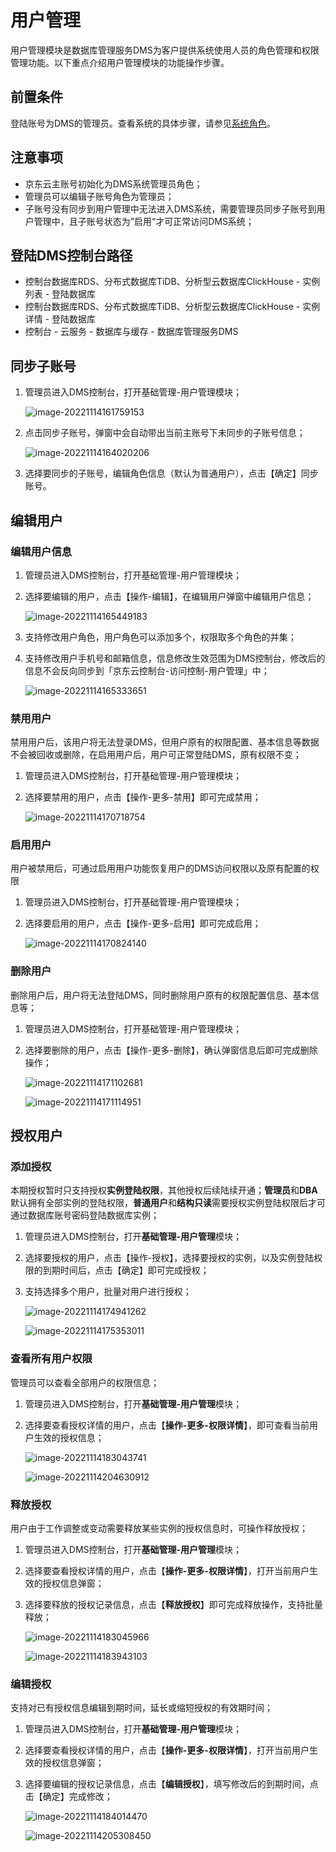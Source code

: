 # 用户管理

用户管理模块是数据库管理服务DMS为客户提供系统使用人员的角色管理和权限管理功能。以下重点介绍用户管理模块的功能操作步骤。

## 前置条件

登陆账号为DMS的管理员。查看系统的具体步骤，请参见[系统角色](../system-role.md)。

## 注意事项

* 京东云主账号初始化为DMS系统管理员角色；
* 管理员可以编辑子账号角色为管理员；
* 子账号没有同步到用户管理中无法进入DMS系统，需要管理员同步子账号到用户管理中，且子账号状态为”启用“才可正常访问DMS系统；

## 登陆DMS控制台路径

* 控制台数据库RDS、分布式数据库TiDB、分析型云数据库ClickHouse - 实例列表 - 登陆数据库
* 控制台数据库RDS、分布式数据库TiDB、分析型云数据库ClickHouse - 实例详情 - 登陆数据库
* 控制台 - 云服务 - 数据库与缓存 - 数据库管理服务DMS

## 同步子账号

1. 管理员进入DMS控制台，打开基础管理-用户管理模块；

   ![image-20221114161759153](../../image/DMS/image-20221114161759153.png)

2. 点击同步子账号，弹窗中会自动带出当前主账号下未同步的子账号信息；

   ![image-20221114164020206](../../image/DMS/image-20221114164020206.png)

3. 选择要同步的子账号，编辑角色信息（默认为普通用户），点击【确定】同步账号。

## 编辑用户

### 编辑用户信息

1. 管理员进入DMS控制台，打开基础管理-用户管理模块；

2. 选择要编辑的用户，点击【操作-编辑】，在编辑用户弹窗中编辑用户信息；

   ![image-20221114165449183](../../image/DMS/image-20221114165449183.png)

3. 支持修改用户角色，用户角色可以添加多个，权限取多个角色的并集；

4. 支持修改用户手机号和邮箱信息，信息修改生效范围为DMS控制台，修改后的信息不会反向同步到「京东云控制台-访问控制-用户管理」中；

   ![image-20221114165333651](../../image/DMS/image-20221114165333651.png)

### 禁用用户

禁用用户后，该用户将无法登录DMS，但用户原有的权限配置、基本信息等数据不会被回收或删除，在启用用户后，用户可正常登陆DMS，原有权限不变；

1. 管理员进入DMS控制台，打开基础管理-用户管理模块；

2. 选择要禁用的用户，点击【操作-更多-禁用】即可完成禁用；

   ![image-20221114170718754](../../image/DMS/image-20221114170718754.png)

### 启用用户

用户被禁用后，可通过启用用户功能恢复用户的DMS访问权限以及原有配置的权限

1. 管理员进入DMS控制台，打开基础管理-用户管理模块；

2. 选择要启用的用户，点击【操作-更多-启用】即可完成启用；

   ![image-20221114170824140](../../image/DMS/image-20221114170824140.png)

### 删除用户

删除用户后，用户将无法登陆DMS，同时删除用户原有的权限配置信息、基本信息等；

1. 管理员进入DMS控制台，打开基础管理-用户管理模块；

2. 选择要删除的用户，点击【操作-更多-删除】，确认弹窗信息后即可完成删除操作；

   ![image-20221114171102681](../../image/DMS/image-20221114171102681.png)

   ![image-20221114171114951](../../image/DMS/image-20221114171114951.png)

## 授权用户

<div id="authority-content-1"></div>

### 添加授权

本期授权暂时只支持授权**实例登陆权限**，其他授权后续陆续开通；**管理员**和**DBA**默认拥有全部实例的登陆权限，**普通用户**和**结构只读**需要授权实例登陆权限后才可通过数据库账号密码登陆数据库实例；

1. 管理员进入DMS控制台，打开**基础管理-用户管理**模块；

2. 选择要授权的用户，点击【操作-授权】，选择要授权的实例，以及实例登陆权限的到期时间后，点击【确定】即可完成授权；

3. 支持选择多个用户，批量对用户进行授权；

   ![image-20221114174941262](../../image/DMS/image-20221114174941262.png)

   ![image-20221114175353011](../../image/DMS/image-20221114175353011.png)



### 查看所有用户权限

管理员可以查看全部用户的权限信息；

1. 管理员进入DMS控制台，打开**基础管理-用户管理**模块；

2. 选择要查看授权详情的用户，点击【**操作-更多-权限详情**】，即可查看当前用户生效的授权信息；

   ![image-20221114183043741](../../image/DMS/image-20221114183043741.png)

   ![image-20221114204630912](../../image/DMS/image-20221114204630912.png)

### 释放授权

用户由于工作调整或变动需要释放某些实例的授权信息时，可操作释放授权；

1. 管理员进入DMS控制台，打开**基础管理-用户管理**模块；

2. 选择要查看授权详情的用户，点击【**操作-更多-权限详情**】，打开当前用户生效的授权信息弹窗；

3. 选择要释放的授权记录信息，点击【**释放授权**】即可完成释放操作，支持批量释放；

   ![image-20221114183045966](../../image/DMS/image-20221114183045966.png)

   ![image-20221114183943103](../../image/DMS/image-20221114183943103.png)

### 编辑授权

支持对已有授权信息编辑到期时间，延长或缩短授权的有效期时间；

1. 管理员进入DMS控制台，打开**基础管理-用户管理**模块；

2. 选择要查看授权详情的用户，点击【**操作-更多-权限详情**】，打开当前用户生效的授权信息弹窗；

3. 选择要编辑的授权记录信息，点击【**编辑授权**】，填写修改后的到期时间，点击【确定】完成修改；

   ![image-20221114184014470](../../image/DMS/image-20221114184014470.png)

   ![image-20221114205308450](../../image/DMS/image-20221114205308450.png)

